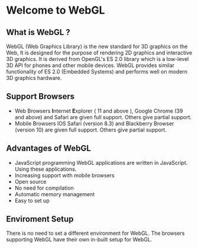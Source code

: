 # Welcome to WebGL

## What is WebGL ?

WebGL (Web Graphics Library) is the new standard for 3D graphics on the Web, It is designed for the purpose
of rendering 2D graphics and interactive 3D graphics. It is derived from OpenGL's ES 2.0 library
which is a low-level 3D API for phones and other mobile devices. WebGL provides similar functionality
of ES 2.0 (Embedded Systems) and performs well on modern 3D graphics hardware.


## Support Browsers
- Web Browsers
**I**nternet **E**xplorer ( 11 and above ), Google Chrome (39 and above) and 
Safari are given full support. Others give partial support.
- Mobile Browsers
IOS Safari (version 8.3) and Blackberry Browser (version 10) are given full support. Others give partial support.

## Advantages of WebGL
- JavaScript programming 
WebGL applications are written in JavaScript. Using these applications.
- Increasing support with mobile browsers
- Open source
- No need for compilation
- Automatic memory management
- Easy to set up

## Enviroment Setup

There is no need to set a different environment for WebGL. The browsers supporting WebGL have their own in-built setup for WebGL.
